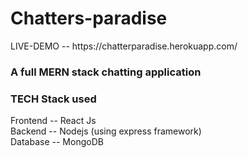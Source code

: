 <h1> Chatters-paradise </h1/<br/>
LIVE-DEMO -- https://chatterparadise.herokuapp.com/

<h3> A full MERN stack chatting application </h3>
<h3>TECH Stack used</h3>
Frontend -- React Js <br/>
Backend -- Nodejs (using express framework)<br/>
Database -- MongoDB 
